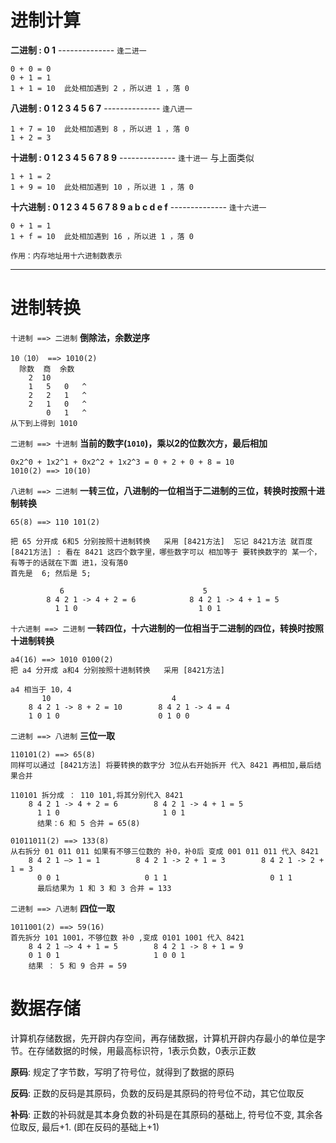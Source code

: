 # 进制计算

**二进制 : 0  1** -------------- ``逢二进一``
```
0 + 0 = 0
0 + 1 = 1
1 + 1 = 10  此处相加遇到 2 ，所以进 1 ，落 0
```

**八进制 : 0 1 2 3 4 5 6 7** -------------- ``逢八进一``
```
1 + 7 = 10  此处相加遇到 8 ，所以进 1 ，落 0
1 + 2 = 3
```

**十进制 : 0 1 2 3 4 5 6 7 8 9** -------------- ``逢十进一``
与上面类似
```
1 + 1 = 2
1 + 9 = 10  此处相加遇到 10 ，所以进 1 ，落 0
```

**十六进制 : 0 1 2 3 4 5 6 7 8 9 a b c d e f** -------------- ``逢十六进一``
```
0 + 1 = 1
1 + f = 10  此处相加遇到 16 ，所以进 1 ，落 0

作用：内存地址用十六进制数表示
```
----


# 进制转换
``十进制 ==> 二进制`` **倒除法，余数逆序**
```
10（10） ==> 1010(2)
  除数  商  余数
    2  10
    1   5   0   ^
    2   2   1   ^
    2   1   0   ^
        0   1   ^
从下到上得到 1010
```

``二进制 ==> 十进制`` **当前的数字(``1010``)，乘以2的位数次方，最后相加**
```
0x2^0 + 1x2^1 + 0x2^2 + 1x2^3 = 0 + 2 + 0 + 8 = 10
1010(2) ==> 10(10)
```

``八进制 ==> 二进制`` **一转三位，八进制的一位相当于二进制的三位，转换时按照十进制转换**
```
65(8) ==> 110 101(2)

把 65 分开成 6和5 分别按照十进制转换   采用 [8421方法]  忘记 8421方法 就百度
[8421方法] : 看在 8421 这四个数字里，哪些数字可以 相加等于 要转换数字的 某一个，有等于的话就在下面 进1，没有落0
首先是  6; 然后是 5;

           6                               5
        8 4 2 1 -> 4 + 2 = 6            8 4 2 1 -> 4 + 1 = 5
          1 1 0                           1 0 1
```

``十六进制 ==> 二进制`` **一转四位，十六进制的一位相当于二进制的四位，转换时按照十进制转换**
```
a4(16) ==> 1010 0100(2)
把 a4 分开成 a和4 分别按照十进制转换   采用 [8421方法]

a4 相当于 10，4
       10                           4
    8 4 2 1 -> 8 + 2 = 10        8 4 2 1 -> 4 = 4
    1 0 1 0                      0 1 0 0
```

``二进制 ==> 八进制`` **三位一取**
```
110101(2) ==> 65(8)
同样可以通过 [8421方法] 将要转换的数字分 3位从右开始拆开 代入 8421 再相加,最后结果合并

110101 拆分成 ： 110 101,将其分别代入 8421
    8 4 2 1 -> 4 + 2 = 6        8 4 2 1 -> 4 + 1 = 5
      1 1 0                       1 0 1
      结果：6 和 5 合并 = 65(8)

01011011(2) ==> 133(8)
从右拆分 01 011 011 如果有不够三位数的 补0，补0后 变成 001 011 011 代入 8421
    8 4 2 1 —> 1 = 1        8 4 2 1 -> 2 + 1 = 3        8 4 2 1 -> 2 + 1 = 3
      0 0 1                   0 1 1                       0 1 1
      最后结果为 1 和 3 和 3 合并 = 133
```

``二进制 ==> 八进制`` **四位一取**
```
1011001(2) ==> 59(16)
首先拆分 101 1001，不够位数 补0 ,变成 0101 1001 代入 8421
    8 4 2 1 —> 4 + 1 = 5        8 4 2 1 -> 8 + 1 = 9
    0 1 0 1                     1 0 0 1
    结果 ： 5 和 9 合并 = 59
```


# 数据存储
计算机存储数据，先开辟内存空间，再存储数据，计算机开辟内存最小的单位是字节。在存储数据的时候，用最高标识符，1表示负数，0表示正数

**原码**: 规定了字节数，写明了符号位，就得到了数据的原码

**反码**: 正数的反码是其原码，负数的反码是其原码的符号位不动，其它位取反

**补码**: 正数的补码就是其本身负数的补码是在其原码的基础上, 符号位不变, 其余各位取反, 最后+1. (即在反码的基础上+1)




















